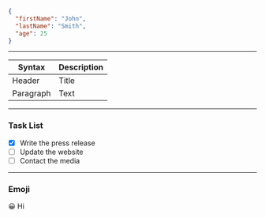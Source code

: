 ```json
{
  "firstName": "John",
  "lastName": "Smith",
  "age": 25
}
```

---
| Syntax | Description |
|---------|------|
| Header | Title |
| Paragraph | Text |

---
### Task List

- [x] Write the press release
- [ ] Update the website
- [ ] Contact the media

---

### Emoji

😀 Hi
